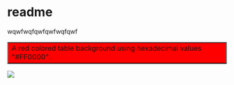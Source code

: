 # readme

<article bgcolor="green">
  wqwfwqfqwfqwfwqfqwf
  </article>
  
  
<table width="100%" bgcolor="#ff0000" border="1"><tr>
<td>A red colored table background using hexadecimal values "#FF0000".</td>
</tr></table>


<img src="https://raw.githubusercontent.com/astroshipper/readmetests/main/animation1.svg">
